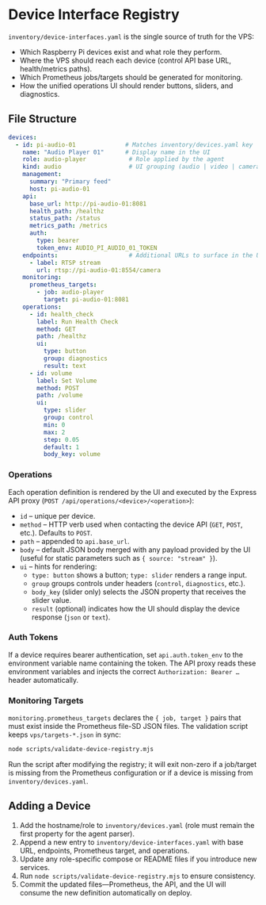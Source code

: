 # Device Interface Registry

`inventory/device-interfaces.yaml` is the single source of truth for the VPS:

- Which Raspberry Pi devices exist and what role they perform.
- Where the VPS should reach each device (control API base URL, health/metrics paths).
- Which Prometheus jobs/targets should be generated for monitoring.
- How the unified operations UI should render buttons, sliders, and diagnostics.

## File Structure

```yaml
devices:
  - id: pi-audio-01              # Matches inventory/devices.yaml key
    name: "Audio Player 01"      # Display name in the UI
    role: audio-player            # Role applied by the agent
    kind: audio                   # UI grouping (audio | video | camera)
    management:
      summary: "Primary feed"
      host: pi-audio-01
    api:
      base_url: http://pi-audio-01:8081
      health_path: /healthz
      status_path: /status
      metrics_path: /metrics
      auth:
        type: bearer
        token_env: AUDIO_PI_AUDIO_01_TOKEN
    endpoints:                    # Additional URLs to surface in the UI
      - label: RTSP stream
        url: rtsp://pi-audio-01:8554/camera
    monitoring:
      prometheus_targets:
        - job: audio-player
          target: pi-audio-01:8081
    operations:
      - id: health_check
        label: Run Health Check
        method: GET
        path: /healthz
        ui:
          type: button
          group: diagnostics
          result: text
      - id: volume
        label: Set Volume
        method: POST
        path: /volume
        ui:
          type: slider
          group: control
          min: 0
          max: 2
          step: 0.05
          default: 1
          body_key: volume
```

### Operations

Each operation definition is rendered by the UI and executed by the Express API proxy (`POST /api/operations/<device>/<operation>`):

- `id` – unique per device.
- `method` – HTTP verb used when contacting the device API (`GET`, `POST`, etc.). Defaults to `POST`.
- `path` – appended to `api.base_url`.
- `body` – default JSON body merged with any payload provided by the UI (useful for static parameters such as `{ source: "stream" }`).
- `ui` – hints for rendering:
  - `type: button` shows a button; `type: slider` renders a range input.
  - `group` groups controls under headers (`control`, `diagnostics`, etc.).
  - `body_key` (slider only) selects the JSON property that receives the slider value.
  - `result` (optional) indicates how the UI should display the device response (`json` or `text`).

### Auth Tokens

If a device requires bearer authentication, set `api.auth.token_env` to the environment variable name containing the token. The API proxy reads these environment variables and injects the correct `Authorization: Bearer …` header automatically.

### Monitoring Targets

`monitoring.prometheus_targets` declares the `{ job, target }` pairs that must exist inside the Prometheus file-SD JSON files. The validation script keeps `vps/targets-*.json` in sync:

```bash
node scripts/validate-device-registry.mjs
```

Run the script after modifying the registry; it will exit non-zero if a job/target is missing from the Prometheus configuration or if a device is missing from `inventory/devices.yaml`.

## Adding a Device

1. Add the hostname/role to `inventory/devices.yaml` (role must remain the first property for the agent parser).
2. Append a new entry to `inventory/device-interfaces.yaml` with base URL, endpoints, Prometheus target, and operations.
3. Update any role-specific compose or README files if you introduce new services.
4. Run `node scripts/validate-device-registry.mjs` to ensure consistency.
5. Commit the updated files—Prometheus, the API, and the UI will consume the new definition automatically on deploy.
